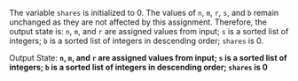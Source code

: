 The variable `shares` is initialized to 0. The values of `n`, `m`, `r`, `s`, and `b` remain unchanged as they are not affected by this assignment. Therefore, the output state is: `n`, `m`, and `r` are assigned values from input; `s` is a sorted list of integers; `b` is a sorted list of integers in descending order; `shares` is 0.

Output State: **`n`, `m`, and `r` are assigned values from input; `s` is a sorted list of integers; `b` is a sorted list of integers in descending order; `shares` is 0**